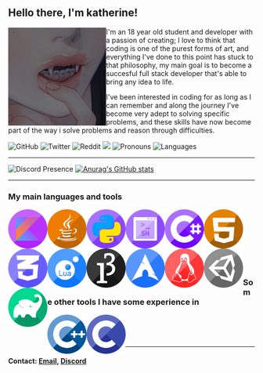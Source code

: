 ## Hello there, I'm katherine!

<img align="left" src="https://raw.githubusercontent.com/KanwiNeko/KanwiNeko/main/assets/PFP.png" alt="drawing" width="200"/>

I'm an 18 year old student and developer with a passion of creating; I love to think that coding is one of the purest forms of art, and everything I've done to this point has stuck to that philosophy, my main goal is to become a succesful full stack developer that's able to bring any idea to life.
<p></p>I've been interested in coding for as long as I can remember and along the journey I've become very adept to solving specific problems, and these skills have now become part of the way i solve problems and reason through difficulties.
<p></p>

![GitHub](https://img.shields.io/github/followers/KanwiNeko?color=lightgray&label=Followers&logo=GitHub&style=for-the-badge)
![Twitter](https://img.shields.io/twitter/follow/katiepreciosa?color=9cf&label=Followers&logo=twitter&style=for-the-badge)
![Reddit](https://img.shields.io/reddit/user-karma/combined/kanwiTetsu?color=orange&label=Karma&logo=reddit&style=for-the-badge)
[<img src="https://img.shields.io/static/v1?label=Message&message=1&color=blue&logo=discord&style=for-the-badge">](https://discordapp.com/users/883348946708221952)
![Pronouns](https://img.shields.io/static/v1?label=Pronouns&message=She/They&color=pink&style=for-the-badge)
![Languages](https://img.shields.io/static/v1?label=Languages&message=Esp/Eng&color=red&style=for-the-badge)

---

![Discord Presence](https://lanyard.cnrad.dev/api/883348946708221952) 
[![Anurag's GitHub stats](https://github-readme-stats.vercel.app/api?username=KanwiNeko&theme=tokyonight&hide_border=true&bg_color=1a1c1f&line_height=28&border_radius=10.0&title_color=ffffff&text_color=9d9d9d&icon_color=43b581&card_width=400)](https://github.com/anuraghazra/github-readme-stats)

---

### My main languages and tools

<img align="left" src="https://raw.githubusercontent.com/KanwiNeko/KanwiNeko/main/assets/Kotlin.png" alt="drawing" width="80"/>
<img align="left" src="https://raw.githubusercontent.com/KanwiNeko/KanwiNeko/main/assets/Java.png" alt="drawing" width="80"/>
<img align="left" src="https://raw.githubusercontent.com/KanwiNeko/KanwiNeko/main/assets/Python.png" alt="drawing" width="80"/>
<img align="left" src="https://raw.githubusercontent.com/KanwiNeko/KanwiNeko/main/assets/Shell.png" alt="drawing" width="80"/>
<img align="left" src="https://raw.githubusercontent.com/KanwiNeko/KanwiNeko/main/assets/C%23.png" alt="drawing" width="80"/>
<img align="left" src="https://raw.githubusercontent.com/KanwiNeko/KanwiNeko/main/assets/HTML.png" alt="drawing" width="80"/>
<img align="left" src="https://raw.githubusercontent.com/KanwiNeko/KanwiNeko/main/assets/CSS.png" alt="drawing" width="80"/>
<img align="left" src="https://raw.githubusercontent.com/KanwiNeko/KanwiNeko/main/assets/Lua.png" alt="drawing" width="80"/>
<img align="left" src="https://raw.githubusercontent.com/KanwiNeko/KanwiNeko/main/assets/processing.png" alt="drawing" width="80"/>

<br/><br/><br/>

<img align="left" src="https://raw.githubusercontent.com/KanwiNeko/KanwiNeko/main/assets/Arch.png" alt="drawing" width="80"/>
<img align="left" src="https://raw.githubusercontent.com/KanwiNeko/KanwiNeko/main/assets/Linux.png" alt="drawing" width="80"/>
<img align="left" src="https://raw.githubusercontent.com/KanwiNeko/KanwiNeko/main/assets/Unity.png" alt="drawing" width="80"/>
<img align="left" src="https://raw.githubusercontent.com/KanwiNeko/KanwiNeko/main/assets/Gradle.png" alt="drawing" width="80"/>

<br/><br/><br/>

### Some other tools I have some experience in

<img align="left" src="https://raw.githubusercontent.com/KanwiNeko/KanwiNeko/main/assets/C%2B%2B.png" alt="drawing" width="80"/>
<img align="left" src="https://raw.githubusercontent.com/KanwiNeko/KanwiNeko/main/assets/C.png" alt="drawing" width="80"/>

<br/><br/><br/>

---

#### Contact:  [Email](mailto:business@kanwi.gay), [Discord](https://discordapp.com/users/883348946708221952)

